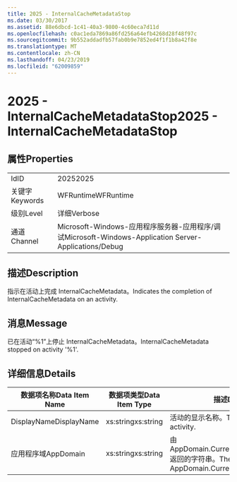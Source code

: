 ```yaml
---
title: 2025 - InternalCacheMetadataStop
ms.date: 03/30/2017
ms.assetid: 88e6dbcd-1c41-40a3-9800-4c60eca7d11d
ms.openlocfilehash: c0ac1eda7869a86fd256a64efb4268d28f48f97c
ms.sourcegitcommit: 9b552addadfb57fab0b9e7852ed4f1f1b8a42f8e
ms.translationtype: MT
ms.contentlocale: zh-CN
ms.lasthandoff: 04/23/2019
ms.locfileid: "62009859"
---
```

# <a name="2025---internalcachemetadatastop"></a><span data-ttu-id="f2119-102">2025 - InternalCacheMetadataStop</span><span class="sxs-lookup"><span data-stu-id="f2119-102">2025 - InternalCacheMetadataStop</span></span>
## <a name="properties"></a><span data-ttu-id="f2119-103">属性</span><span class="sxs-lookup"><span data-stu-id="f2119-103">Properties</span></span>  
  
|||  
|-|-|  
|<span data-ttu-id="f2119-104">Id</span><span class="sxs-lookup"><span data-stu-id="f2119-104">ID</span></span>|<span data-ttu-id="f2119-105">2025</span><span class="sxs-lookup"><span data-stu-id="f2119-105">2025</span></span>|  
|<span data-ttu-id="f2119-106">关键字</span><span class="sxs-lookup"><span data-stu-id="f2119-106">Keywords</span></span>|<span data-ttu-id="f2119-107">WFRuntime</span><span class="sxs-lookup"><span data-stu-id="f2119-107">WFRuntime</span></span>|  
|<span data-ttu-id="f2119-108">级别</span><span class="sxs-lookup"><span data-stu-id="f2119-108">Level</span></span>|<span data-ttu-id="f2119-109">详细</span><span class="sxs-lookup"><span data-stu-id="f2119-109">Verbose</span></span>|  
|<span data-ttu-id="f2119-110">通道</span><span class="sxs-lookup"><span data-stu-id="f2119-110">Channel</span></span>|<span data-ttu-id="f2119-111">Microsoft-Windows-应用程序服务器-应用程序/调试</span><span class="sxs-lookup"><span data-stu-id="f2119-111">Microsoft-Windows-Application Server-Applications/Debug</span></span>|  
  
## <a name="description"></a><span data-ttu-id="f2119-112">描述</span><span class="sxs-lookup"><span data-stu-id="f2119-112">Description</span></span>  
 <span data-ttu-id="f2119-113">指示在活动上完成 InternalCacheMetadata。</span><span class="sxs-lookup"><span data-stu-id="f2119-113">Indicates the completion of InternalCacheMetadata on an activity.</span></span>  
  
## <a name="message"></a><span data-ttu-id="f2119-114">消息</span><span class="sxs-lookup"><span data-stu-id="f2119-114">Message</span></span>  
 <span data-ttu-id="f2119-115">已在活动“%1”上停止 InternalCacheMetadata。</span><span class="sxs-lookup"><span data-stu-id="f2119-115">InternalCacheMetadata stopped on activity '%1'.</span></span>  
  
## <a name="details"></a><span data-ttu-id="f2119-116">详细信息</span><span class="sxs-lookup"><span data-stu-id="f2119-116">Details</span></span>  
  
|<span data-ttu-id="f2119-117">数据项名称</span><span class="sxs-lookup"><span data-stu-id="f2119-117">Data Item Name</span></span>|<span data-ttu-id="f2119-118">数据项类型</span><span class="sxs-lookup"><span data-stu-id="f2119-118">Data Item Type</span></span>|<span data-ttu-id="f2119-119">描述</span><span class="sxs-lookup"><span data-stu-id="f2119-119">Description</span></span>|  
|--------------------|--------------------|-----------------|  
|<span data-ttu-id="f2119-120">DisplayName</span><span class="sxs-lookup"><span data-stu-id="f2119-120">DisplayName</span></span>|<span data-ttu-id="f2119-121">xs:string</span><span class="sxs-lookup"><span data-stu-id="f2119-121">xs:string</span></span>|<span data-ttu-id="f2119-122">活动的显示名称。</span><span class="sxs-lookup"><span data-stu-id="f2119-122">The display name of the activity.</span></span>|  
|<span data-ttu-id="f2119-123">应用程序域</span><span class="sxs-lookup"><span data-stu-id="f2119-123">AppDomain</span></span>|<span data-ttu-id="f2119-124">xs:string</span><span class="sxs-lookup"><span data-stu-id="f2119-124">xs:string</span></span>|<span data-ttu-id="f2119-125">由 AppDomain.CurrentDomain.FriendlyName 返回的字符串。</span><span class="sxs-lookup"><span data-stu-id="f2119-125">The string returned by AppDomain.CurrentDomain.FriendlyName.</span></span>|
